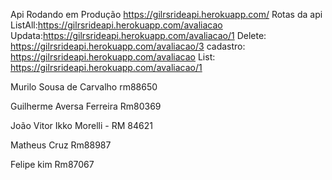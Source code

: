 Api Rodando em Produção https://gilrsrideapi.herokuapp.com/
Rotas da api 
ListAll:https://gilrsrideapi.herokuapp.com/avaliacao
Updata:https://gilrsrideapi.herokuapp.com/avaliacao/1
Delete: https://gilrsrideapi.herokuapp.com/avaliacao/3
cadastro: https://gilrsrideapi.herokuapp.com/avaliacao
List: https://gilrsrideapi.herokuapp.com/avaliacao/1




Murilo Sousa de Carvalho rm88650

Guilherme Aversa Ferreira Rm80369

João Vitor Ikko Morelli - RM 84621

Matheus Cruz Rm88987

Felipe kim Rm87067
